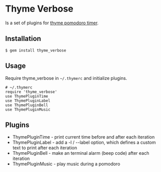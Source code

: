 # Thyme Verbose

Is a set of plugins for [thyme pomodoro timer](https://github.com/hughbien/thyme).

## Installation

    $ gem install thyme_verbose

## Usage

Require thyme_verbose in `~/.thymerc` and initialize plugins.

    # ~/.thymerc
    require 'thyme_verbose'
    use ThymePluginTime
    use ThymePluginLabel
    use ThymePluginBell
    use ThymePluginMusic

## Plugins

* ThymePluginTime - print current time before and after each iteration 
* ThymePluginLabel - add a -l / --label option, which defines a custom text to print after each iteration
* ThymePluginBell - make an terminal alarm (beep code) after each iteration 
* ThymePluginMusic - play music during a pomodoro
